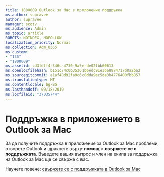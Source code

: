 ```yaml
---
title: 1800009 Outlook за Mac в приложение поддръжка
ms.author: supravee
author: supravee
manager: scotv
ms.audience: Admin
ms.topic: article
ROBOTS: NOINDEX, NOFOLLOW
localization_priority: Normal
ms.collection: Adm_O365
ms.custom:
- "135"
- "1800009"
ms.assetid: cd3fdff4-346c-4730-9a5e-de02fbb60613
ms.openlocfilehash: b151c74c0b35361b6edc91e3b68874717d8a2ba2
ms.sourcegitcommit: a1af40d92fa9c6c0dda9ec5da3b4776400fbb857
ms.translationtype: MT
ms.contentlocale: bg-BG
ms.lasthandoff: 09/18/2019
ms.locfileid: "37035744"
---
```

# <a name="in-app-support-in-outlook-for-mac"></a>Поддръжка в приложението в Outlook за Mac

За да получите поддръжка в приложение за Outlook за Mac проблеми, отворете Outlook и щракнете върху **помощ** \> **свържете се с поддръжката**. Въведете вашия въпрос и член на екипа за поддръжка на Outlook за Mac ще се свърже с вас. 

Научете повече: [свържете се с поддръжката в Outlook за Mac](https://support.office.com//article/d0410177-8e65-4487-93f7-206a3a3d71a8)
